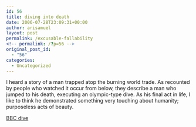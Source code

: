 ```yaml
---
id: 56
title: diving into death
date: 2006-07-28T23:09:31+00:00
author: arisamuel
layout: post
permalink: /excusable-fallability
<!-- permalink: /?p=56 -->
original_post_id:
  - "56"
categories:
  - Uncategorized
---
```

I heard a story of a man trapped atop the burning world trade. As recounted by people who watched it occur from below, they describe a man who jumped to his death, executing an olympic-type dive. As his final act in life, I like to think he demonstrated something very touching about humanity; purposeless acts of beauty.

[BBC dive](http://www.bbcmotiongallery.com/Customer/SearchDetails.aspx?searchText=MUSCLES+(GENERAL+ASPECT)&type=Keyword&itemId=0cfc76c7-6e87-4a78-8b9e-28818514c974&page=1 "diver")